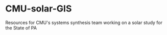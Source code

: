 # CMU-solar-GIS
Resources for CMU's systems synthesis team working on a solar study for the State of PA
